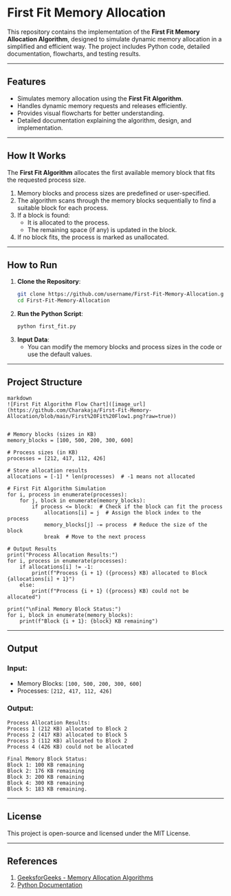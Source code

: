 
# **First Fit Memory Allocation**

This repository contains the implementation of the **First Fit Memory Allocation Algorithm**, designed to simulate dynamic memory allocation in a simplified and efficient way. The project includes Python code, detailed documentation, flowcharts, and testing results.

---

## **Features**
- Simulates memory allocation using the **First Fit Algorithm**.
- Handles dynamic memory requests and releases efficiently.
- Provides visual flowcharts for better understanding.
- Detailed documentation explaining the algorithm, design, and implementation.

---

## **How It Works**
The **First Fit Algorithm** allocates the first available memory block that fits the requested process size.  
1. Memory blocks and process sizes are predefined or user-specified.  
2. The algorithm scans through the memory blocks sequentially to find a suitable block for each process.  
3. If a block is found:
   - It is allocated to the process.
   - The remaining space (if any) is updated in the block.  
4. If no block fits, the process is marked as unallocated.  

---

## **How to Run**
1. **Clone the Repository**:
   ```bash
   git clone https://github.com/username/First-Fit-Memory-Allocation.git
   cd First-Fit-Memory-Allocation
   ```
2. **Run the Python Script**:
   ```bash
   python first_fit.py
   ```
3. **Input Data**:
   - You can modify the memory blocks and process sizes in the code or use the default values.

---

## **Project Structure**
```
markdown
![First Fit Algorithm Flow Chart]([image_url](https://github.com/Charakaja/First-Fit-Memory-Allocation/blob/main/First%20Fit%20Flow1.png?raw=true))


# Memory blocks (sizes in KB)
memory_blocks = [100, 500, 200, 300, 600]

# Process sizes (in KB)
processes = [212, 417, 112, 426]

# Store allocation results
allocations = [-1] * len(processes)  # -1 means not allocated

# First Fit Algorithm Simulation
for i, process in enumerate(processes):
    for j, block in enumerate(memory_blocks):
        if process <= block:  # Check if the block can fit the process
            allocations[i] = j  # Assign the block index to the process
            memory_blocks[j] -= process  # Reduce the size of the block
            break  # Move to the next process

# Output Results
print("Process Allocation Results:")
for i, process in enumerate(processes):
    if allocations[i] != -1:
        print(f"Process {i + 1} ({process} KB) allocated to Block {allocations[i] + 1}")
    else:
        print(f"Process {i + 1} ({process} KB) could not be allocated")

print("\nFinal Memory Block Status:")
for i, block in enumerate(memory_blocks):
    print(f"Block {i + 1}: {block} KB remaining")

```

---

## **Output**
### **Input**:
- Memory Blocks: `[100, 500, 200, 300, 600]`
- Processes: `[212, 417, 112, 426]`

### **Output**:
```
Process Allocation Results:
Process 1 (212 KB) allocated to Block 2
Process 2 (417 KB) allocated to Block 5
Process 3 (112 KB) allocated to Block 2
Process 4 (426 KB) could not be allocated

Final Memory Block Status:
Block 1: 100 KB remaining
Block 2: 176 KB remaining
Block 3: 200 KB remaining
Block 4: 300 KB remaining
Block 5: 183 KB remaining.
```
---



## **License**
This project is open-source and licensed under the MIT License.

---

## **References**
1. [GeeksforGeeks - Memory Allocation Algorithms](https://www.geeksforgeeks.org/dynamic-memory-allocation-in-c-using-malloc-free/)
2. [Python Documentation](https://docs.python.org/)

